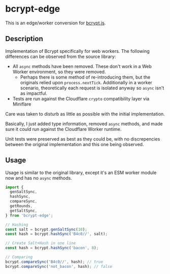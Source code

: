 # bcrypt-edge

This is an edge/worker conversion for [bcrypt.js](https://github.com/dcodeIO/bcrypt.js).

## Description

Implementation of Bcrypt specifically for web workers. The following differences can be observed from the source library:

- All `async` methods have been removed. These don't work in a Web Worker environment, so they were removed.
  - Perhaps there is some method of re-introducing them, but the originals relied upon `process.nextTick`. Additionally in a worker scenario, theoretically each request is isolated anyway so `async` isn't as impactful.
- Tests are run against the Cloudflare `crypto` compatibility layer via Miniflare

Care was taken to disturb as little as possible with the initial implementation.

Basically, I just added type information, removed `async` methods, and made sure it could run against the Cloudflare Worker runtime.

Unit tests were preserved as best as they could be, with no discrepencies between the original implementation and this one being observed.

## Usage

Usage is similar to the original library, except it's an ESM worker module now and has no `async` methods.

```ts
import {
  genSaltSync,
  hashSync,
  compareSync,
  getRounds,
  getSaltSync,
} from 'bcrypt-edge';

// Hashing
const salt = bcrypt.genSaltSync(10);
const hash = bcrypt.hashSync('B4c0//', salt);

// Create Salt+Hash in one line
const hash = bcrypt.hashSync('bacon', 8);

// Comparing
bcrypt.compareSync('B4c0//', hash); // true
bcrypt.compareSync('not_bacon', hash); // false
```
